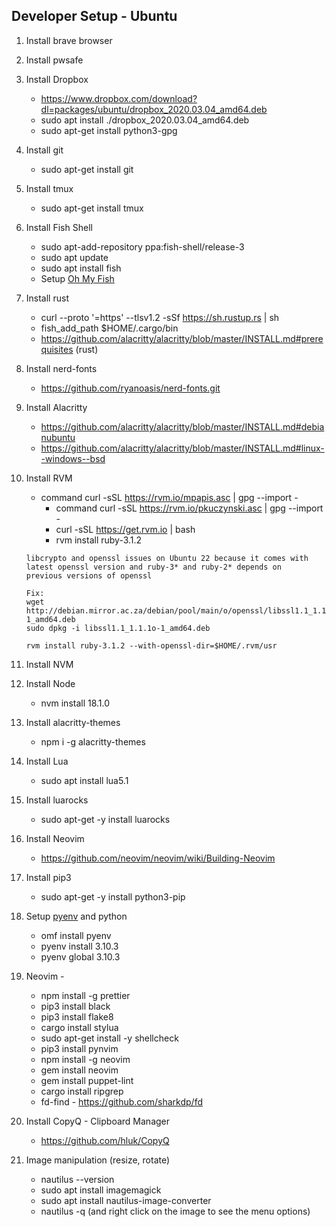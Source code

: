 ## Developer Setup - Ubuntu
1. Install brave browser
2. Install pwsafe
3. Install Dropbox
	- https://www.dropbox.com/download?dl=packages/ubuntu/dropbox_2020.03.04_amd64.deb
	- sudo apt install ./dropbox_2020.03.04_amd64.deb
	- sudo apt-get install python3-gpg
4. Install git
	- sudo apt-get install git
5. Install tmux
	- sudo apt-get install tmux
6. Install Fish Shell
	- sudo apt-add-repository ppa:fish-shell/release-3
	- sudo apt update
	- sudo apt install fish
    - Setup [Oh My Fish](https://github.com/oh-my-fish/oh-my-fish#installation)
7. Install rust
	- curl --proto '=https' --tlsv1.2 -sSf https://sh.rustup.rs | sh
	- fish_add_path $HOME/.cargo/bin
	- https://github.com/alacritty/alacritty/blob/master/INSTALL.md#prerequisites (rust)
8. Install nerd-fonts
	- https://github.com/ryanoasis/nerd-fonts.git
9. Install Alacritty
	- https://github.com/alacritty/alacritty/blob/master/INSTALL.md#debianubuntu
	- https://github.com/alacritty/alacritty/blob/master/INSTALL.md#linux--windows--bsd
10. Install RVM
	- command curl -sSL https://rvm.io/mpapis.asc | gpg --import -
    	- command curl -sSL https://rvm.io/pkuczynski.asc | gpg --import -
    	- curl -sSL https://get.rvm.io | bash
    	- rvm install ruby-3.1.2
	```
	libcrypto and openssl issues on Ubuntu 22 because it comes with latest openssl version and ruby-3* and ruby-2* depends on
	previous versions of openssl

	Fix:
	wget http://debian.mirror.ac.za/debian/pool/main/o/openssl/libssl1.1_1.1.1o-1_amd64.deb
	sudo dpkg -i libssl1.1_1.1.1o-1_amd64.deb

	rvm install ruby-3.1.2 --with-openssl-dir=$HOME/.rvm/usr
	```

11. Install NVM
12. Install Node
	- nvm install 18.1.0
13. Install alacritty-themes
	- npm i -g alacritty-themes
14. Install Lua
	- sudo apt install lua5.1
15. Install luarocks
	- sudo apt-get -y install luarocks
16. Install Neovim
	- https://github.com/neovim/neovim/wiki/Building-Neovim
17. Install pip3
 	- sudo apt-get -y install python3-pip
18. Setup [pyenv](https://github.com/pyenv/pyenv#installation) and python
    - omf install pyenv
    - pyenv install 3.10.3
    - pyenv global 3.10.3
18. Neovim -
	- npm install -g prettier
	- pip3 install black
	- pip3 install flake8
	- cargo install stylua
	- sudo apt-get install -y shellcheck
	- pip3 install pynvim
	- npm install -g neovim
	- gem install neovim
    - gem install puppet-lint
	- cargo install ripgrep
    - fd-find - https://github.com/sharkdp/fd
19. Install CopyQ - Clipboard Manager
    - https://github.com/hluk/CopyQ
20. Image manipulation (resize, rotate)
    - nautilus --version
    - sudo apt install imagemagick
    - sudo apt install nautilus-image-converter
    - nautilus -q (and right click on the image to see the menu options)


